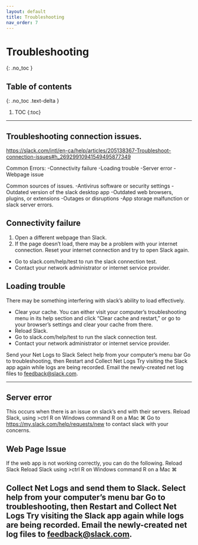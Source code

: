 ```yaml
---
layout: default
title: Troubleshooting
nav_order: 7
---
```


# Troubleshooting
{: .no_toc }

## Table of contents
{: .no_toc .text-delta }

1. TOC
{:toc}

---

## Troubleshooting connection issues.
https://slack.com/intl/en-ca/help/articles/205138367-Troubleshoot-connection-issues#h_26929910941549495877349

Common Errors:
-Connectivity failure
-Loading trouble
-Server error
-Webpage issue

Common sources of issues.
-Antivirus software or security settings
-Outdated version of the slack desktop app
-Outdated web browsers, plugins, or extensions
-Outages or disruptions
-App storage malfunction or slack server errors.

## Connectivity failure
1. Open a different webpage than Slack.
2. If the page doesn’t load, there may be a problem with your internet connection. Reset your internet connection and try to open Slack again.
- Go to slack.com/help/test to run the slack connection test.
- Contact your network administrator or internet service provider.


## Loading trouble
There may be something interfering with slack’s ability to load effectively.

- Clear your cache.  You can either visit your computer’s troubleshooting menu in its help section and click “Clear cache and restart,” or go to your browser’s settings and clear your cache from there.
- Reload Slack.
- Go to slack.com/help/test to run the slack connection test.
- Contact your network administrator or internet service provider.

Send your Net Logs to Slack
Select help from your computer’s menu bar
Go to troubleshooting, then Restart and Collect Net Logs
Try visiting the Slack app again while logs are being recorded.
Email the newly-created net log files to feedback@slack.com.

* * *

## Server error
This occurs when there is an issue on slack’s end with their servers.
Reload Slack, using >ctrl R on Windows command R on a Mac &#8984;
Go to https://my.slack.com/help/requests/new to contact slack with your concerns.

## Web Page Issue
If the web app is not working correctly, you can do the following.
Reload Slack
Reload Slack using >ctrl R on Windows command R on a Mac &#8984;

Collect Net Logs and send them to Slack.
Select help from your computer’s menu bar
Go to troubleshooting, then Restart and Collect Net Logs
Try visiting the Slack app again while logs are being recorded.
Email the newly-created net log files to feedback@slack.com.
---
```
